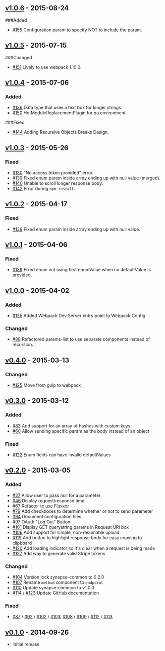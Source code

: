 ## [v1.0.6](https://github.com/synapsestudios/lively/compare/v1.0.5...v1.0.6) - 2015-08-24
###Added
- [#155](https://github.com/synapsestudios/lively/pull/155)  Configuration param to specify NOT to include the param.


## [v1.0.5](https://github.com/synapsestudios/lively/compare/v1.0.4...v1.0.5) - 2015-07-15
###Changed
- [#151](https://github.com/synapsestudios/lively/pull/151)  Lively to use webpack 1.10.0.


## [v1.0.4](https://github.com/synapsestudios/lively/compare/v1.0.3...v1.0.4) - 2015-07-06
### Added
- [#136](https://github.com/synapsestudios/lively/pull/136)  Data type that uses a text box for longer strings.
- [#150](https://github.com/synapsestudios/lively/pull/150)  HotModuleReplacementPlugin for qa environment.

###Fixed
- [#144](https://github.com/synapsestudios/lively/pull/144)  Adding Recursive Objects Breaks Design.


## [v1.0.3](https://github.com/synapsestudios/lively/compare/v1.0.2...v1.0.3) - 2015-05-26
### Fixed
- [#130](https://github.com/synapsestudios/lively/pull/130)   "No access token provided" error.
- [#139](https://github.com/synapsestudios/lively/pull/139) Fixed enum param inside array ending up with null value (merged).
- [#140](https://github.com/synapsestudios/lively/pull/140)  Unable to scroll longer response body.
- [#142](https://github.com/synapsestudios/lively/pull/142)  Error during `npm install`.


## [v1.0.2](https://github.com/synapsestudios/lively/compare/v1.0.1...v1.0.2) - 2015-04-17
### Fixed
- [#139](https://github.com/synapsestudios/lively/pull/139)  Fixed enum param inside array ending up with null value.


## [v1.0.1](https://github.com/synapsestudios/lively/compare/v1.0.0...v1.0.1) - 2015-04-06
### Fixed
- [#139](https://github.com/synapsestudios/lively/pull/139)  Fixed enum not using first enumValue when no defaultValue is provided.


## [v1.0.0](https://github.com/synapsestudios/lively/compare/v0.4.0...v1.0.0) - 2015-04-02
### Added
- [#135](https://github.com/synapsestudios/lively/pull/135)  Added Webpack Dev Server entry point to Webpack Config.

### Changed
- [#88](https://github.com/synapsestudios/lively/pull/88)  Refactored params-list to use separate components instead of recursion.


## [v0.4.0](https://github.com/synapsestudios/lively/compare/v0.3.0...v0.4.0) - 2015-03-13
### Changed
- [#125](https://github.com/synapsestudios/lively/pull/125)  Move from gulp to webpack


## [v0.3.0](https://github.com/synapsestudios/lively/compare/v0.2.0...v0.3.0) - 2015-03-12
### Added
- [#83](https://github.com/synapsestudios/lively/pull/83)  Add support for an array of hashes with custom keys
- [#60](https://github.com/synapsestudios/lively/pull/60)  Allow sending specific param as the body instead of an object

### Fixed
- [#122](https://github.com/synapsestudios/lively/pull/122)  Enum fields can have invalid defaultValues


## [v0.2.0](https://github.com/synapsestudios/lively/compare/v0.1.0...v0.2.0) - 2015-03-05
### Added
- [#27](https://github.com/synapsestudios/lively/pull/27)  Allow user to pass null for a parameter
- [#46](https://github.com/synapsestudios/lively/pull/46)  Display request/response time
- [#67](https://github.com/synapsestudios/lively/pull/67)  Refactor to use Fluxxor
- [#79](https://github.com/synapsestudios/lively/pull/79)  Add checkboxes to determine whether or not to send parameter
- [#94](https://github.com/synapsestudios/lively/pull/94)  Document configuration files
- [#97](https://github.com/synapsestudios/lively/pull/97)  OAuth "Log Out" Button
- [#101](https://github.com/synapsestudios/lively/pull/101)  Display GET querystring params in Request URI box
- [#106](https://github.com/synapsestudios/lively/pull/106)  Add support for simple, non-resumable upload
- [#119](https://github.com/synapsestudios/lively/pull/119)  Add button to highlight response body for easy copying to clipboard
- [#120](https://github.com/synapsestudios/lively/pull/120)  Add loading indicator so it's clear when a request is being made
- [#127](https://github.com/synapsestudios/lively/pull/127)  Add way to generate valid Stripe tokens

### Changed
- [#104](https://github.com/synapsestudios/lively/pull/104)  Version lock synapse-common to 0.2.0
- [#107](https://github.com/synapsestudios/lively/pull/107)  Rename `method` component to `endpoint`
- [#110](https://github.com/synapsestudios/lively/pull/110)  Update synapse-common to v1.0.0
- [#114](https://github.com/synapsestudios/lively/pull/114) / [#123](https://github.com/synapsestudios/lively/pull/123)  Update GitHub documentation

### Fixed
- [#87](https://github.com/synapsestudios/lively/pull/87) / [#92](https://github.com/synapsestudios/lively/pull/92) / [#102](https://github.com/synapsestudios/lively/pull/102) / [#103](https://github.com/synapsestudios/lively/pull/103), [#108](https://github.com/synapsestudios/lively/pull/108) / [#109](https://github.com/synapsestudios/lively/pull/109) / [#112](https://github.com/synapsestudios/lively/pull/112) / [#113](https://github.com/synapsestudios/lively/pull/113)


## [v0.1.0](https://github.com/synapsestudios/lively/releases/tag/v0.1.0) - 2014-09-26
- Initial release
